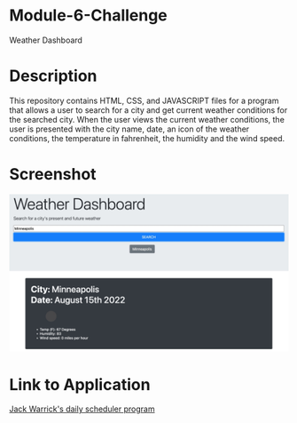 # Module-6-Challenge
Weather Dashboard

# Description

This repository contains HTML, CSS, and JAVASCRIPT files for a program that allows a user to search for a city and get current weather conditions for the searched city. When the user views the current weather conditions, the user is presented with the city name, date, an icon of the weather conditions, the temperature in fahrenheit, the humidity and the wind speed. 

# Screenshot

![Screenshot of the program](assets/Weather-Dashboard-Screenshot.jpeg)

# Link to Application

[Jack Warrick's daily scheduler program](https://jackwarrick.github.io/Module-5-Challenge/)

